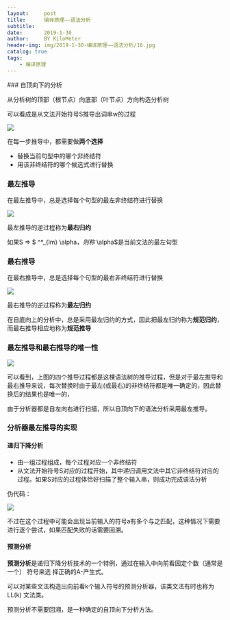 ```yaml
---
layout:     post
title:      编译原理——语法分析
subtitle:   
date:       2019-1-30
author:     BY KiloMeter
header-img: img/2019-1-30-编译原理——语法分析/16.jpg
catalog: true
tags:
    - 编译原理
---
```

<head>
    <script src="https://cdn.mathjax.org/mathjax/latest/MathJax.js?config=TeX-AMS-MML_HTMLorMML" type="text/javascript"></script>
    <script type="text/x-mathjax-config">
        MathJax.Hub.Config({
            tex2jax: {
            skipTags: ['script', 'noscript', 'style', 'textarea', 'pre'],
            inlineMath: [['$','$']]
            }
        });
    </script>
</head>
### 自顶向下的分析

从分析树的顶部（根节点）向底部（叶节点）方向构造分析树

可以看成是从文法开始符号S推导出词串w的过程 

![](/img/2019-1-30-编译原理——语法分析/自顶向下分析例子.png)

在每一步推导中，都需要做**两个选择**

* 替换当前句型中的哪个非终结符
*  用该非终结符的哪个候选式进行替换 

### 最左推导

在最左推导中，总是选择每个句型的最左非终结符进行替换

![](/img/2019-1-30-编译原理——语法分析/最左推导例子.png)

最左推导的逆过程称为**最右归约**

如果S => $ ^*_{lm} \alpha$，则称$ \alpha$是当前文法的最左句型

### 最右推导

在最右推导中，总是选择每个句型的最右非终结符进行替换

![](/img/2019-1-30-编译原理——语法分析/最右推导例子.png)

最右推导的逆过程称为**最左归约**

在自底向上的分析中，总是采用最左归约的方式，因此把最左归约称为**规范归约**，而最右推导相应地称为**规范推导**



### 最左推导和最右推导的唯一性

![](/img/2019-1-30-编译原理——语法分析/最左推导和最右推导的唯一性.png)

可以看到，上图的四个推导过程都是这棵语法树的推导过程，但是对于最左推导和最右推导来说，每次替换时由于最左(或最右)的非终结符都是唯一确定的，因此替换后的结果也是唯一的，

由于分析器都是自左向右进行扫描，所以自顶向下的语法分析采用最左推导。

### 分析器最左推导的实现

#### 递归下降分析

* 由一组过程组成，每个过程对应一个非终结符 
* 从文法开始符号S对应的过程开始，其中递归调用文法中其它非终结符对应的过程。如果S对应的过程体恰好扫描了整个输入串，则成功完成语法分析 

伪代码：

![](/img/2019-1-30-编译原理——语法分析/递归下降分析伪代码.png)

不过在这个过程中可能会出现当前输入的符号a有多个与之匹配，这种情况下需要进行逐个尝试，如果匹配失败的话需要回溯。

#### 预测分析

**预测分析**是递归下降分析技术的一个特例，通过在输入中向前看固定个数（通常是一个） 符号来选
择正确的A-产生式。

可以对某些文法构造出向前看k个输入符号的预测分析器，该类文法有时也称为LL(k) 文法类。

预测分析不需要回溯，是一种确定的自顶向下分析方法。